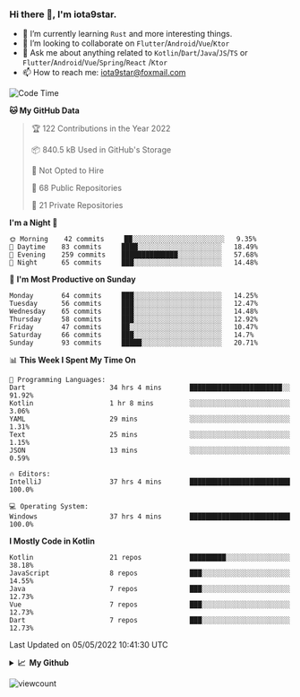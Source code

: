 ### Hi there 👋, I'm iota9star.

- 🌱 I’m currently learning `Rust` and more interesting things.
- 👯 I’m looking to collaborate on `Flutter`/`Android`/`Vue`/`Ktor`
- 💬 Ask me about anything related to `Kotlin`/`Dart`/`Java`/`JS`/`TS` or `Flutter`/`Android`/`Vue`/`Spring`/`React`
  /`Ktor`
- 📫 How to reach me: [iota9star@foxmail.com](iota9star@foxmail.com)



<!--START_SECTION:waka-->
![Code Time](http://img.shields.io/badge/Code%20Time-2%2C874%20hrs%2043%20mins-blue)

**🐱 My GitHub Data** 

> 🏆 122 Contributions in the Year 2022
 > 
> 📦 840.5 kB Used in GitHub's Storage 
 > 
> 🚫 Not Opted to Hire
 > 
> 📜 68 Public Repositories 
 > 
> 🔑 21 Private Repositories  
 > 
**I'm a Night 🦉** 

```text
🌞 Morning    42 commits     ██░░░░░░░░░░░░░░░░░░░░░░░   9.35% 
🌆 Daytime    83 commits     ████░░░░░░░░░░░░░░░░░░░░░   18.49% 
🌃 Evening    259 commits    ██████████████░░░░░░░░░░░   57.68% 
🌙 Night      65 commits     ███░░░░░░░░░░░░░░░░░░░░░░   14.48%

```
📅 **I'm Most Productive on Sunday** 

```text
Monday       64 commits     ███░░░░░░░░░░░░░░░░░░░░░░   14.25% 
Tuesday      56 commits     ███░░░░░░░░░░░░░░░░░░░░░░   12.47% 
Wednesday    65 commits     ███░░░░░░░░░░░░░░░░░░░░░░   14.48% 
Thursday     58 commits     ███░░░░░░░░░░░░░░░░░░░░░░   12.92% 
Friday       47 commits     ██░░░░░░░░░░░░░░░░░░░░░░░   10.47% 
Saturday     66 commits     ███░░░░░░░░░░░░░░░░░░░░░░   14.7% 
Sunday       93 commits     █████░░░░░░░░░░░░░░░░░░░░   20.71%

```


📊 **This Week I Spent My Time On** 

```text
💬 Programming Languages: 
Dart                     34 hrs 4 mins       ███████████████████████░░   91.92% 
Kotlin                   1 hr 8 mins         ░░░░░░░░░░░░░░░░░░░░░░░░░   3.06% 
YAML                     29 mins             ░░░░░░░░░░░░░░░░░░░░░░░░░   1.31% 
Text                     25 mins             ░░░░░░░░░░░░░░░░░░░░░░░░░   1.15% 
JSON                     13 mins             ░░░░░░░░░░░░░░░░░░░░░░░░░   0.59%

🔥 Editors: 
IntelliJ                 37 hrs 4 mins       █████████████████████████   100.0%

💻 Operating System: 
Windows                  37 hrs 4 mins       █████████████████████████   100.0%

```

**I Mostly Code in Kotlin** 

```text
Kotlin                   21 repos            █████████░░░░░░░░░░░░░░░░   38.18% 
JavaScript               8 repos             ███░░░░░░░░░░░░░░░░░░░░░░   14.55% 
Java                     7 repos             ███░░░░░░░░░░░░░░░░░░░░░░   12.73% 
Vue                      7 repos             ███░░░░░░░░░░░░░░░░░░░░░░   12.73% 
Dart                     7 repos             ███░░░░░░░░░░░░░░░░░░░░░░   12.73%

```



 Last Updated on 05/05/2022 10:41:30 UTC
<!--END_SECTION:waka-->

<details>
  <summary><b>📈&nbsp;&nbsp;My Github</b></summary>
  <br>
  <img src='https://github-profile-trophy.vercel.app/?username=iota9star'>
  <img src='https://bad-apple-github-readme.vercel.app/api?show_bg=1&username=iota9star&hide_title=true'>
  <img src='http://cr-skills-chart-widget.azurewebsites.net/api/api?username=iota9star'>
</details>


![viewcount](https://count.getloli.com/get/@iota9star?theme=rule34)
